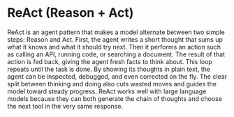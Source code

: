 # ReAct (Reason + Act)

ReAct is an agent pattern that makes a model alternate between two simple steps: Reason and Act. First, the agent writes a short thought that sums up what it knows and what it should try next. Then it performs an action such as calling an API, running code, or searching a document. The result of that action is fed back, giving the agent fresh facts to think about. This loop repeats until the task is done. By showing its thoughts in plain text, the agent can be inspected, debugged, and even corrected on the fly. The clear split between thinking and doing also cuts wasted moves and guides the model toward steady progress. ReAct works well with large language models because they can both generate the chain of thoughts and choose the next tool in the very same response.